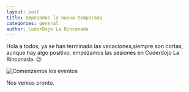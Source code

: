 ```yaml
---
layout: post
title: Empezamos la nueva temporada
categories: general
author: CoderDojo La Rinconada  
---
```




Hola a todos, ya se han terminado las vacaciones,siempre son cortas, aunque hay algo positivo, empezamos las sesiones en Coderdojo La Rinconada. 
😉

![Comenzamos los eventos]({{site.baseurl}}/images/twitter.jpeg)


Nos vemos pronto.
